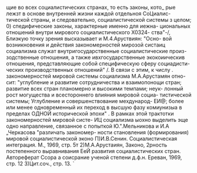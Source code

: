 щие во всех социалистических странах, то есть законы, кото_
рые лежзт в основе внутренней жизни каждой отдельноя СоЦиалис-
тической страны, и следовательно, социалистической системы з
целом; 0) спедифические законы, характерные именно для иежна-
циональных отношений внутри мирового социалистического Х0324-
ства"-/,
Блиэкую точку зрения высказывает и М.4.Аруствиян: "Осно-
вой возникновения и действия закономерностей мирозой систаиц
социализма служат внутригосударственные социалистические произ-
зодственные отношения, а также ивхгосударственные экокоиическив
отношения, представляющие собой специфическую сферу социадисти-
ческих производственных отношений" /. В связи с этим, к числу .
закономерностей мировой системы социализма М.А.Арустамян отно-
сит: "углубление и развитие сотрудничества и взаимопонощи
стран; развитие всех стран планомерно и высокими темпами; неук-
лонный рост могущества и всестороннего влияния мировой социа-
тистической системы; Углубление и совершенствование мехдународ-
ЕИ@; более или менее одновременный их переход в высшую фазу
комиунизыа в пределах ОДНОЙ исторической эпохи" .
В рамках этой трактотки закономерностей мировой систе-
ИЦ социализма ыохно выделить эще одно направление, связанное
с попыткой Ю.".Мельникова и И.А „Черкасова "различать закономер-
ности становления (формирования) мировой социалистической эконо
П)И.В.Сенин. Социалистическая интеграция. М., 1969, стр. 5т
2)М.А.Арустаиян, Законо, 2рность постепенного выравнивания
ЕеЙ развития социалистических стран. Автореферат Ссора
а соисрание ученой степени д.ф.н. Ереван, 1969, стр. 12
З)Цит.соч., стр. 13. `
